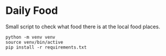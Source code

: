 # Daily Food

Small script to check what food there is at the local food places.

```
python -m venv venv
source venv/bin/active
pip install -r requirements.txt
```
